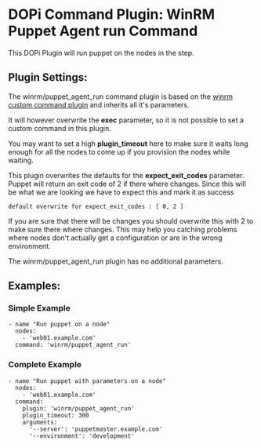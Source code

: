 # DOPi Command Plugin: WinRM Puppet Agent run Command

This DOPi Plugin will run puppet on the nodes in the step.

## Plugin Settings:

The winrm/puppet_agent_run command plugin is based on the
[winrm custom command plugin](doc/plugins/winrm/powershell.md) and
inherits all it's parameters.

It will however overwrite the **exec** parameter, so it is not possible to
set a custom command in this plugin.

You may want to set a high **plugin_timeout** here to make sure it waits
long enough for all the nodes to come up if you provision the nodes while
waiting.

This plugin overwrites the defaults for the **expect_exit_codes** parameter.
Puppet will return an exit code of 2 if there where changes. Since this will
be what we are looking we have to expect this and mark it as success

`default overwrite for expect_exit_codes : [ 0, 2 ]`

If you are sure that there will be changes you should overwrite this with 2
to make sure there where changes. This may help you catching problems where
nodes don't actually get a configuration or are in the wrong environment.

The winrm/puppet_agent_run plugin has no additional parameters.

## Examples:

### Simple Example

    - name "Run puppet on a node"
      nodes:
        - 'web01.example.com'
      command: 'winrm/puppet_agent_run'

### Complete Example

    - name "Run puppet with parameters on a node"
      nodes:
        - 'web01.example.com'
      command:
        plugin: 'winrm/puppet_agent_run'
        plugin_timeout: 300
        arguments:
          '--server': 'puppetmaster.example.com'
          '--environment': 'development'
